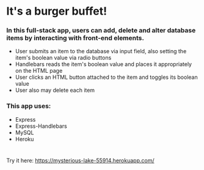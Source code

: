 # It's a burger buffet!

### In this full-stack app, users can add, delete and alter database items by interacting with front-end elements.

* User submits an item to the database via input field, also setting the item's boolean value via radio buttons
* Handlebars reads the item's boolean value and places it appropriately on the HTML page
* User clicks an HTML button attached to the item and toggles its boolean value
* User also may delete each item

### This app uses:

* Express
* Express-Handlebars
* MySQL
* Heroku

#

Try it here: https://mysterious-lake-55914.herokuapp.com/